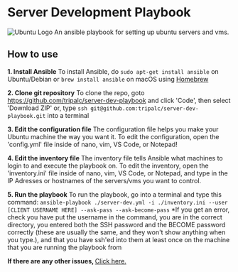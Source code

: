 # Server Development Playbook
<img src="https://upload.wikimedia.org/wikipedia/commons/thumb/9/9e/UbuntuCoF.svg/1024px-UbuntuCoF.svg.png?20120210072525" alt="Ubuntu Logo">
An ansible playbook for setting up ubuntu servers and vms.

<h2>How to use</h2>

<b>1. Install Ansible</b>
To install Ansible,
    do ```sudo apt-get install ansible``` on Ubuntu/Debian
    or ```brew install ansible``` on macOS using <a href="https://brew.sh">Homebrew</a>

<b>2. Clone git repository</b>
To clone the repo,
    goto <a href="https://github.com/tripalc/server-dev-playbook">https://github.com/tripalc/server-dev-playbook</a> and click 'Code', then select 'Download ZIP'
    or, type ```ssh git@github.com:tripalc/server-dev-playbook.git``` into a terminal

<b>3. Edit the configuration file</b>
The configuration file helps you make your Ubuntu machine the way you want it.
To edit the configuration, open the 'config.yml' file inside of nano, vim, VS Code, or Notepad!

<b>4. Edit the inventory file</b>
The inventory file tells Ansible what machines to login to and execute the playbook on.
To edit the inventory, open the 'inventory.ini' file inside of nano, vim, VS Code, or Notepad, and type in the IP Adresses or hostnames of the servers/vms you want to control.

<b>5. Run the playbook</b>
To run the playbook, go into a terminal and type this command:
    ```ansible-playbook ./server-dev.yml -i ./inventory.ini --user [CLIENT USERNAME HERE] --ask-pass --ask-become-pass```
*If you get an error, check you have put the username in the command, you are in the correct directory, you entered both the SSH password and the BECOME password correctly (these are usually the same, and they won't show anything when you type.), and that you have ssh'ed into them at least once on the machine that you are running the playbook from

<b>If there are any other issues, </b><a href="https://github.com/tripalc/server-dev-playbook/issues">Click here.</a>